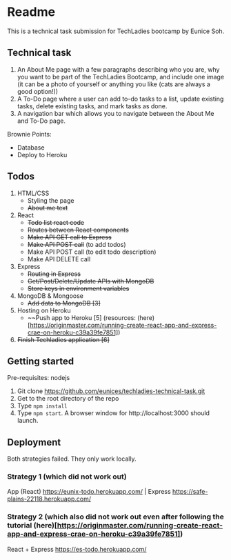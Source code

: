 # Readme

This is a technical task submission for TechLadies bootcamp by Eunice Soh.

## Technical task

1. An About Me page with a few paragraphs describing who you are, why you want to be part of the TechLadies Bootcamp, and include one image (it can be a photo of yourself or anything you like (cats are always a good option!))
2. A To-Do page where a user can add to-do tasks to a list, update existing tasks, delete existing tasks, and mark tasks as done.
3. A navigation bar which allows you to navigate between the About Me and To-Do page.

Brownie Points:

- Database
- Deploy to Heroku

## Todos

1. HTML/CSS
    - Styling the page
    - ~~About me text~~
2. React
    - ~~Todo list react code~~
    - ~~Routes between React components~~
    - ~~Make API GET call to Express~~
    - ~~Make API POST call~~ (to add todos)
    - Make API POST call (to edit todo description)
    - Make API DELETE call
3. Express
    - ~~Routing in Express~~
    - ~~Get/Post/Delete/Update APIs with MongoDB~~
    - ~~Store keys in environment variables~~
4. MongoDB & Mongoose
    - ~~Add data to MongoDB [3]~~
5. Hosting on Heroku
    - ~~Push app to Heroku [5] (resources: (here)[https://originmaster.com/running-create-react-app-and-express-crae-on-heroku-c39a39fe7851])
6. ~~Finish Techladies application [6]~~

## Getting started

Pre-requisites: nodejs

1. Git clone https://github.com/eunices/techladies-technical-task.git
2. Get to the root directory of the repo
3. Type `npm install`
4. Type `npm start`. A browser window for http://localhost:3000 should launch.

## Deployment

Both strategies failed. They only work locally.

### Strategy 1 (which did not work out)
App (React) https://eunix-todo.herokuapp.com/ | Express https://safe-plains-22118.herokuapp.com/

### Strategy 2 (which also did not work out even after following the tutorial (here)[https://originmaster.com/running-create-react-app-and-express-crae-on-heroku-c39a39fe7851])
React + Express https://es-todo.herokuapp.com/ 

